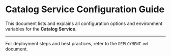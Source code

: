 # Catalog Service Configuration Guide

This document lists and explains all configuration options and environment variables for the **Catalog Service**.


---
For deployment steps and best practices, refer to the `DEPLOYMENT.md` document.
